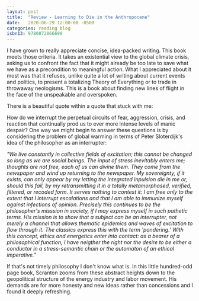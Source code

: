 ```yaml
---
layout: post
title:  "Review - Learning to Die in the Anthropocene"
date:   2020-06-29 12:00:00 -0500
categories: reading blog
isbn13: 9780872866690
---
```



I have grown to really appreciate concise, idea-packed writing. This book meets those criteria. It takes an existential view to the global climate crisis, asking us to confront the fact that it might already be too late to save what we have as a precondition to meaningful action. What I appreciated about it most was that it refuses, unlike quite a lot of writing about current events and politics, to present a totalizing Theory of Everything or to trade in throwaway neologisms. This is a book about finding new lines of flight in the face of the unspeakable and overspoken.

There is a beautiful quote within a quote that stuck with me:

<div class="post-block-quote">
	<p>
		How do we interrupt the perpetual circuits of fear, aggression, crisis, and reaction that continually prod us to ever more intense levels of manic despair? One way we might begin to answer these questions is by considering the problem of global warming in terms of Peter Sloterdijk's idea of the philosopher as an interrupter:
	</p>
	<p>
		<i>
			"We live constantly in collective fields of excitation; this cannot be changed so long as we are social beings. The input of stress inevitably enters me; thoughts are not free, each of us can divine them. They come from the newspaper and wind up returning to the newspaper. My sovereignty, if it exists, can only appear by my letting the integrated inpulsion die in me or, should this fail, by my retransmitting it in a totally metamorphosed, verified, filtered, or recoded form. It serves nothing to contest it: I am free only to the extent that I interrupt escalations and that I am able to immunize myself against infections of opinion. Precisely this continues to be the philosopher's misssion in society, if I may express myself in such pathetic terms. His mission is to show that a subject can be an interrupter, not merely a channel that allows thematic epidemics and waves of excitation to flow through it. The classics express this with the term 'pondering.'  With this concept, ethics and energetics enter into contact: as a bearer of a philosophical function, I have neigther the right nor the desire to be either a conductor in a stress-semantic chain or the automaton of an ethical imperative."
		</i>
	</p>
</div>

If that's not timely philosophy I don't know what is. In this little hundred-odd page book, Scranton zooms from these abstract heights down to the geopolitical structure of the energy industry and labor movement. His demands are for more honesty and new ideas rather than concessions and I found it deeply refreshing.
